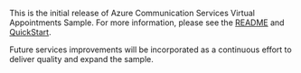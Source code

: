 This is the initial release of Azure Communication Services Virtual Appointments Sample. For more information, please see the [README][read_me] and [QuickStart][documentation].

Future services improvements will be incorporated as a continuous effort to deliver quality and expand the sample.

<!-- LINKS -->

[read_me]: https://github.com/Azure-Samples/communication-services-virtual-visits-js#readme
[documentation]: https://aka.ms/virtual-visits
